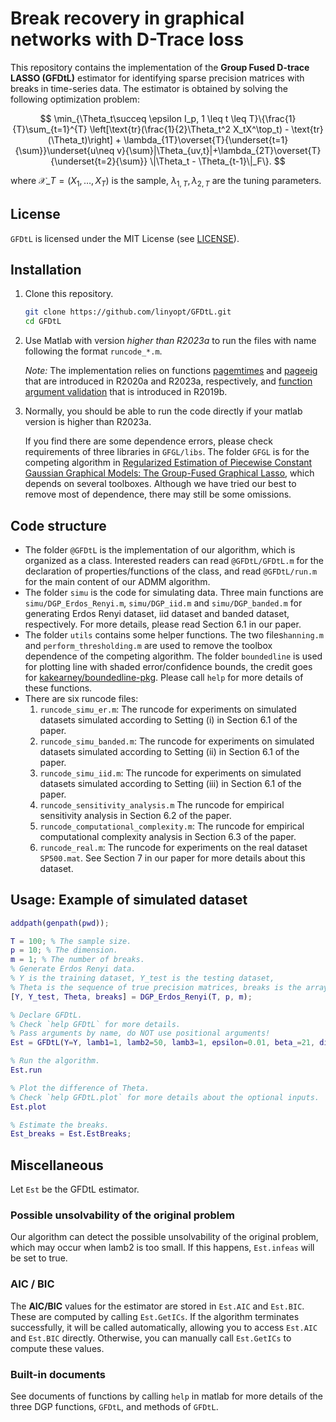# Break recovery in graphical networks with D-Trace loss

This repository contains the implementation of the **Group Fused D-trace LASSO (GFDtL)** estimator for identifying sparse precision matrices with breaks in time-series data.
The estimator is obtained by solving the following optimization problem:

$$
\min_{\Theta_t\succeq \epsilon I_p, 1 \leq t \leq T}\{\frac{1}{T}\sum_{t=1}^{T} \left[\text{tr}(\frac{1}{2}\Theta_t^2 X_tX^\top_t) - \text{tr}(\Theta_t)\right] + \lambda_{1T}\overset{T}{\underset{t=1}{\sum}}\underset{u\neq v}{\sum}|\Theta_{uv,t}|+\lambda_{2T}\overset{T}{\underset{t=2}{\sum}} \|\Theta_t - \Theta_{t-1}\|_F\}.
$$

where $\mathcal{X}\_T=(X_1,\ldots,X_T)$ is the sample, $\lambda_{1,T},\lambda_{2,T}$ are the tuning parameters.

## License

`GFDtL` is licensed under the MIT License (see [LICENSE](https://github.com/linyopt/GFDtL/blob/master/LICENSE)).

## Installation

1. Clone this repository.

   ```bash
   git clone https://github.com/linyopt/GFDtL.git
   cd GFDtL
   ```

2. Use Matlab with version *higher than R2023a* to run the files with name following the format `runcode_*.m`.

   *Note:* The implementation relies on functions [pagemtimes](https://www.mathworks.com/help/matlab/ref/pagemtimes.html) and [pageeig](https://www.mathworks.com/help/matlab/ref/pageeig.html) that are introduced in R2020a and R2023a, respectively, and [function argument validation](https://www.mathworks.com/help/matlab/ref/arguments.html) that is introduced in R2019b.
3. Normally, you should be able to run the code directly if your matlab version is higher than R2023a.

   If you find there are some dependence errors, please check requirements of three libraries in `GFGL/libs`.
   The folder `GFGL` is for the competing algorithm in [Regularized Estimation of Piecewise Constant Gaussian Graphical Models: The Group-Fused Graphical Lasso](https://www.tandfonline.com/doi/full/10.1080/10618600.2017.1302340), which depends on several toolboxes.
   Although we have tried our best to remove most of dependence, there may still be some omissions.

## Code structure

- The folder `@GFDtL` is the implementation of our algorithm, which is organized as a class.
  Interested readers can read `@GFDtL/GFDtL.m` for the declaration of properties/functions of the class, and read `@GFDtL/run.m` for the main content of our ADMM algorithm.
- The folder `simu` is the code for simulating data. Three main functions are `simu/DGP_Erdos_Renyi.m`, `simu/DGP_iid.m` and `simu/DGP_banded.m` for generating Erdos Renyi dataset, iid dataset and banded dataset, respectively.
  For more details, please read Section 6.1 in our paper.
- The folder `utils` contains some helper functions.
  The two files`hanning.m` and `perform_thresholding.m` are used to remove the toolbox dependence of the competing algorithm.
  The folder `boundedline` is used for plotting line with shaded error/confidence bounds, the credit goes for [kakearney/boundedline-pkg](https://github.com/kakearney/boundedline-pkg/).
  Please call  `help` for more details of these functions.
- There are six runcode files:
  1. `runcode_simu_er.m`: The runcode for experiments on simulated datasets simulated according to Setting (i) in Section 6.1 of the paper.
  2. `runcode_simu_banded.m`: The runcode for experiments on simulated datasets simulated according to Setting (ii) in Section 6.1 of the paper.
  3. `runcode_simu_iid.m`: The runcode for experiments on simulated datasets simulated according to Setting (iii) in Section 6.1 of the paper.
  4. `runcode_sensitivity_analysis.m` The runcode for empirical sensitivity analysis in Section 6.2 of the paper.
  5. `runcode_computational_complexity.m`: The runcode for empirical computational complexity analysis in Section 6.3 of the paper.
  6. `runcode_real.m`: The runcode for experiments on the real dataset `SP500.mat`.
     See Section 7 in our paper for more details about this dataset.

## Usage: Example of simulated dataset

```matlab
addpath(genpath(pwd));

T = 100; % The sample size.
p = 10; % The dimension.
m = 1; % The number of breaks.
% Generate Erdos Renyi data.
% Y is the training dataset, Y_test is the testing dataset, 
% Theta is the sequence of true precision matrices, breaks is the array of true breaks.
[Y, Y_test, Theta, breaks] = DGP_Erdos_Renyi(T, p, m);

% Declare GFDtL.
% Check `help GFDtL` for more details.
% Pass arguments by name, do NOT use positional arguments!
Est = GFDtL(Y=Y, lamb1=1, lamb2=50, lamb3=1, epsilon=0.01, beta_=21, disp_freq=1, maxiter=inf, tol=1e-3, tol_pcg=1e-2, tol_pcg_up=0.9);

% Run the algorithm.
Est.run

% Plot the difference of Theta.
% Check `help GFDtL.plot` for more details about the optional inputs.
Est.plot

% Estimate the breaks.
Est_breaks = Est.EstBreaks;
```

## Miscellaneous

Let `Est` be the GFDtL estimator.

### Possible unsolvability of the original problem

Our algorithm can detect the possible unsolvability of the original problem, which may occur when lamb2 is too small. If this happens, `Est.infeas` will be set to true.

### AIC / BIC

The **AIC/BIC** values for the estimator are stored in `Est.AIC` and `Est.BIC`. These are computed by calling `Est.GetICs`. If the algorithm terminates successfully, it will be called automatically, allowing you to access `Est.AIC` and `Est.BIC` directly. Otherwise, you can manually call `Est.GetICs` to compute these values.

### Built-in documents

See documents of functions by calling `help` in matlab for more details of the three DGP functions, `GFDtL`, and methods of `GFDtL`.